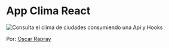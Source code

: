 # App Clima React

![Consulta el clima de ciudades consumiendo una Api y Hooks](https://raw.githubusercontent.com/oscarrapray/buscador-gif/master/src/img/clima.png)

Por: [Oscar Rapray](https://github.com/oscarrapray)

